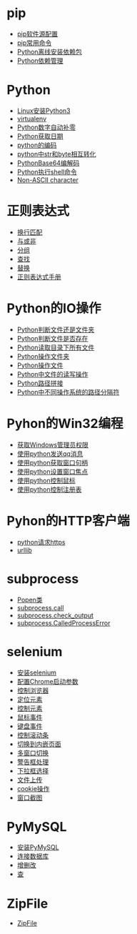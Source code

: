# pip
- <a href="pip/pip软件源配置.md">pip软件源配置</a>
- <a href="pip/pip常用命令.md">pip常用命令</a>
- <a href="pip/Python离线安装依赖包.md">Python离线安装依赖包</a>
- <a href="pip/Python依赖管理.md">Python依赖管理</a>

# Python
- <a href="Python/Linux安装Python3.md">Linux安装Python3</a>
- <a href="Python/virtualenv.md">virtualenv</a>
- <a href="Python/Python数字自动补零.md">Python数字自动补零</a>
- <a href="Python/Python获取日期.md">Python获取日期</a>
- <a href="Python/python的编码.md">python的编码</a>
- <a href="Python/python中str和byte相互转化.md">python中str和byte相互转化</a>
- <a href="Python/PythonBase64编解码.md">PythonBase64编解码</a>
- <a href="Python/Python执行shell命令.md">Python执行shell命令</a>
- <a href="Python/Non-ASCII_character.md">Non-ASCII character</a>
# 正则表达式
- <a href="Python/正则表达式/换行匹配.md">换行匹配</a>
- <a href="Python/正则表达式/与或非.md">与或非</a>
- <a href="Python/正则表达式/分组.md">分组</a>
- <a href="Python/正则表达式/查找.md">查找</a>
- <a href="Python/正则表达式/替换.md">替换</a>
- <a href="Python/正则表达式/正则表达式手册.md">正则表达式手册</a>
# Python的IO操作
- <a href="Python/Python的IO操作/Python判断文件还是文件夹.md">Python判断文件还是文件夹</a>
- <a href="Python/Python的IO操作/Python判断文件是否存在.md">Python判断文件是否存在</a>
- <a href="Python/Python的IO操作/Python读取目录下所有文件.md">Python读取目录下所有文件</a>
- <a href="Python/Python的IO操作/Python操作文件夹.md">Python操作文件夹</a>
- <a href="Python/Python的IO操作/Python操作文件.md">Python操作文件</a>
- <a href="Python/Python的IO操作/Python中文件的读写操作.md">Python中文件的读写操作</a>
- <a href="Python/Python的IO操作/Python路径拼接.md">Python路径拼接</a>
- <a href="Python/Python的IO操作/Python中不同操作系统的路径分隔符.md">Python中不同操作系统的路径分隔符</a>
# Pyhon的Win32编程
- <a href="Python/PythonWin32/获取Windows管理员权限.md">获取Windows管理员权限</a>
- <a href="Python/PythonWin32/使用python发送qq消息.md">使用python发送qq消息</a>
- <a href="Python/PythonWin32/使用python获取窗口句柄.md">使用python获取窗口句柄</a>
- <a href="Python/PythonWin32/使用python设置窗口焦点.md">使用python设置窗口焦点</a>
- <a href="Python/PythonWin32/使用python控制鼠标.md">使用python控制鼠标</a>
- <a href="Python/PythonWin32/使用python控制注册表.md">使用python控制注册表</a>
# Pyhon的HTTP客户端
- <a href="Python/PythonHTTP/python请求https.md">python请求https</a>
- <a href="Python/PythonHTTP/urllib.md">urllib</a>
# subprocess
- <a href="Python/subprocess/Popen类.md">Popen类</a>
- <a href="Python/subprocess/subprocess.call.md">subprocess.call</a>
- <a href="Python/subprocess/subprocess.check_output.md">subprocess.check_output</a>
- <a href="Python/subprocess/subprocess.CalledProcessError.md">subprocess.CalledProcessError</a>
# selenium
- <a href="Python/selenium/安装selenium.md">安装selenium</a>
- <a href="Python/selenium/配置Chrome启动参数.md">配置Chrome启动参数</a>
- <a href="Python/selenium/控制浏览器.md">控制浏览器</a>
- <a href="Python/selenium/定位元素.md">定位元素</a>
- <a href="Python/selenium/控制元素.md">控制元素</a>
- <a href="Python/selenium/鼠标事件.md">鼠标事件</a>
- <a href="Python/selenium/键盘事件.md">键盘事件</a>
- <a href="Python/selenium/控制滚动条.md">控制滚动条</a>
- <a href="Python/selenium/切换到内嵌页面.md">切换到内嵌页面</a>
- <a href="Python/selenium/多窗口切换.md">多窗口切换</a>
- <a href="Python/selenium/警告框处理.md">警告框处理</a>
- <a href="Python/selenium/下拉框选择.md">下拉框选择</a>
- <a href="Python/selenium/文件上传.md">文件上传</a>
- <a href="Python/selenium/cookie操作.md">cookie操作</a>
- <a href="Python/selenium/窗口截图.md">窗口截图</a>
# PyMySQL
- <a href="Python/PyMySQL/安装PyMySQL.md">安装PyMySQL</a>
- <a href="Python/PyMySQL/连接数据库.md">连接数据库</a>
- <a href="Python/PyMySQL/增删改.md">增删改</a>
- <a href="Python/PyMySQL/查.md">查</a>
# ZipFile
- <a href="Python/ZipFile.md">ZipFile</a>
